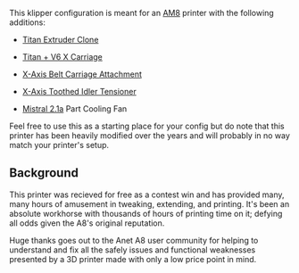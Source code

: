 This klipper configuration is meant for an [AM8](https://www.thingiverse.com/thing:2263216) printer with the following additions:

* [Titan Extruder Clone](https://www.amazon.com/dp/B086ZGTGRB?ref_=cm_sw_r_cp_ud_dp_FZWPX4BG5PGCY1FV46P6)

* [Titan + V6 X Carriage](https://www.thingiverse.com/thing:3197144/)

* [X-Axis Belt Carriage Attachment](https://www.thingiverse.com/thing:2744056)

* [X-Axis Toothed Idler Tensioner](https://www.thingiverse.com/thing:2043719)

* [Mistral 2.1a](https://www.thingiverse.com/thing:2121279) Part Cooling Fan

Feel free to use this as a starting place for your config but do note that this printer has been heavily modified over the years and will probably in no way match your printer's setup.

## Background

This printer was recieved for free as a contest win and has provided many, many hours of amusement in tweaking, extending, and printing. It's been an absolute workhorse with thousands of hours of printing time on it; defying all odds given the A8's original reputation.

Huge thanks goes out to the Anet A8 user community for helping to understand and fix all the safely issues and functional weaknesses presented by a 3D printer made with only a low price point in mind.